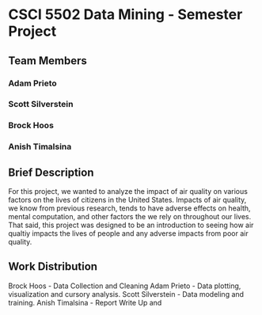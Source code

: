 # CSCI 5502 Data Mining - Semester Project

## Team Members
### Adam Prieto
### Scott Silverstein
### Brock Hoos
### Anish Timalsina

## Brief Description

For this project, we wanted to analyze the impact of air quality on various factors on the lives of citizens in the United States. Impacts of air quality, we know from previous research, tends to have adverse effects on health, mental computation, and other factors the we rely on throughout our lives. That said, this project was designed to be an introduction to seeing how air qualtiy impacts the lives of people and any adverse impacts from poor air quality.


## Work Distribution
Brock Hoos - Data Collection and Cleaning
Adam Prieto - Data plotting, visualization and cursory analysis.
Scott Silverstein - Data modeling and training.
Anish Timalsina - Report Write Up and 